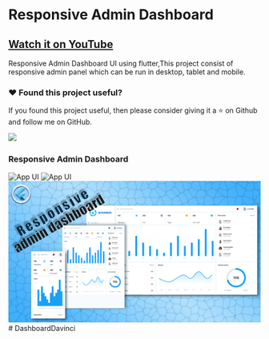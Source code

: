 # Responsive Admin Dashboard

## [Watch it on YouTube](https://youtu.be/MRiZpwdy1CM)


Responsive Admin Dashboard UI using flutter,This project consist of responsive admin panel which can be run in desktop, tablet and mobile.

### :heart: Found this project useful?

If you found this project useful, then please consider giving it a :star: on Github and follow me on GitHub.

<a href="https://www.buymeacoffee.com/iamsayuj"><img src="https://cdn.buymeacoffee.com/buttons/v2/default-yellow.png" height="60"></a>

### Responsive Admin Dashboard

![App UI](/adminpromo.gif)
![App UI](/scrvideo.gif)
![App UI](/thumb.png)
#   D a s h b o a r d D a v i n c i 
 
 